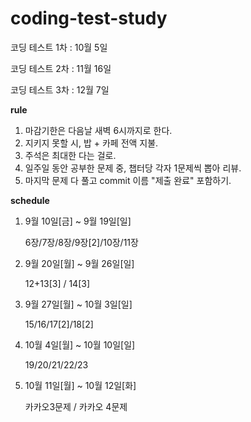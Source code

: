 # coding-test-study

코딩 테스트 1차 : 10월 5일

코딩 테스트 2차 : 11월 16일

코딩 테스트 3차 : 12월 7일

**rule**

1. 마감기한은 다음날 새벽 6시까지로 한다.
2. 지키지 못할 시, 밥 + 카페 전액 지불.
3. 주석은 최대한 다는 걸로. 
4. 일주일 동안 공부한 문제 중, 챕터당 각자 1문제씩 뽑아 리뷰.
5. 마지막 문제 다 풀고 commit 이름 "제출 완료" 포함하기.


**schedule**

1. 9월 10일[금] ~ 9월 19일[일]

   6장/7장/8장/9장[2]/10장/11장
   
2. 9월 20일[월] ~ 9월 26일[일]

   12+13[3] / 14[3]

3. 9월 27일[월] ~ 10월 3일[일]

   15/16/17[2]/18[2]
  
4. 10월 4일[월] ~ 10월 10일[일]

   19/20/21/22/23
  
5. 10월 11일[월] ~ 10월 12일[화]

   카카오3문제 / 카카오 4문제



